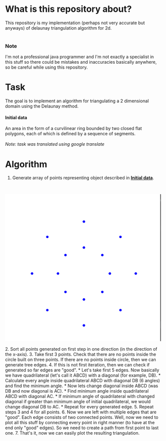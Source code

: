 # What is this repository about?
This repository is my implementation (perhaps not very accurate but anyways) of delaunay triangulation algorithm for 2d.
<br>
<br>
### Note
I'm not a professional java programmer and I'm not exactly a specialist in this stuff so there could be mistakes and inaccuracies basically anywhere, so be careful while using this repository.

# Task
The goal is to implement an algorithm for triangulating a 2 dimensional domain using the Delaunay method.
<br>
#### Initial data
An area in the form of a curvilinear ring bounded by two closed flat polygons, each of which is defined by a sequence of segments.
<br><br>
*Note: task was translated using google translate*
# Algorithm
1. Generate array of points representing object described in [**Initial data**](#initial-data).
<br>
<p align="center">
    <img src="images/initial_data_plot.png" alt="Initial data plot" width="800px">
</p>
2. Sort all points generated on  first step in one direction (in the direction of the x-axis).
3. Take first 3 points. Check that there are no points inside the circle built on three points. If there are no points inside circle, then we can generate tree edges.
4. If this is not first iteration, then we can check if generated so far edges are "good".
    * Let's take first 5 edges. Now basically we have quadrilateral (let's call it ABCD) with a diagonal (for example, DB).
    * Calculate every angle inside quadrilateral ABCD with diagonal DB (6 angles) and find the minimum angle.
    * Now lets change diagonal inside ABCD (was DB and now diagonal is AC).
    * Find minimum angle inside quadrilateral ABCD with diagonal AC.
    * If minimum angle of quadrilateral with changed diagonal if greater than minimum angle of initial quadrilateral, we would change diagonal DB to AC.
    * Repeat for every generated edge.
5. Repeat steps 3 and 4 for all points.
6. Now we are left with multiple edges that are "good". Each edge consists of two connected points. Well, now we need to plot all this stuff by connecting every point in right manner (to have at the end only "good" edges). So we need to create a path from first point to last one.
7. That's it, now we can easily plot the resulting triangulation.